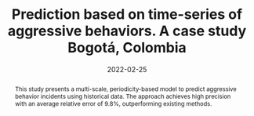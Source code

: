 ---
title:          "Prediction based on time-series of aggressive behaviors. A case study Bogotá, Colombia"
date:           2022-02-25
selected:       false
pub:            "2022 International Symposium on Electrical, Electronics and Information Engineering (ISEEIE)"
pub_date:       "2022"
type: "conference"
abstract: >-
  This study presents a multi-scale, periodicity-based model to predict aggressive behavior incidents using historical data. The approach achieves high precision with an average relative error of 9.8%, outperforming existing methods.

cover:          /assets/images/covers/rinas.jpg
authors:
  - Jorge Victorino
  - Miguel Barrero
  - Jorge Rudas 
  - Cristian Pulido
  - Luisa Fernanda Chaparro
  - Camilo Estrada
  - Luz Ángela Narváez
  - Francisco Gómez

links:
  Paper: https://doi.org/10.1109/ISEEIE55684.2022.00027
---